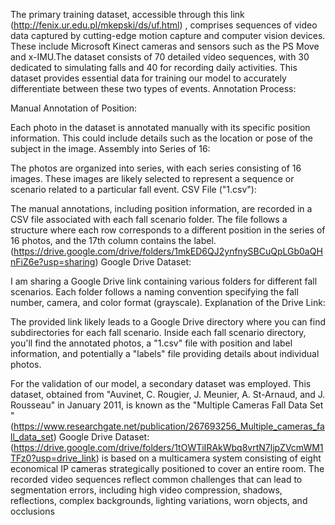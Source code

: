 The primary training dataset, accessible through this link (http://fenix.ur.edu.pl/mkepski/ds/uf.html) , comprises sequences of video data captured by cutting-edge motion capture and computer vision devices. These include Microsoft Kinect cameras and sensors such as the PS Move and x-IMU.The dataset consists of 70 detailed video sequences, with 30 dedicated to simulating falls and 40 for recording daily activities. This dataset provides essential data for training our model to accurately differentiate between these two types of events.
Annotation Process:

Manual Annotation of Position:

Each photo in the dataset is annotated manually with its specific position information. This could include details such as the location or pose of the subject in the image.
Assembly into Series of 16:

The photos are organized into series, with each series consisting of 16 images. These images are likely selected to represent a sequence or scenario related to a particular fall event.
CSV File ("1.csv"):

The manual annotations, including position information, are recorded in a CSV file associated with each fall scenario folder. The file follows a structure where each row corresponds to a different position in the series of 16 photos, and the 17th column contains the label.
(https://drive.google.com/drive/folders/1mkED6QJ2ynfnySBCuQpLGb0aQHnFiZ6e?usp=sharing)
Google Drive Dataset:

I am sharing a Google Drive link containing various folders for different fall scenarios. Each folder follows a naming convention specifying the fall number, camera, and color format (grayscale).
Explanation of the Drive Link:

The provided link likely leads to a Google Drive directory where you can find subdirectories for each fall scenario.
Inside each fall scenario directory, you'll find the annotated photos, a "1.csv" file with position and label information, and potentially a "labels" file providing details about individual photos.

For the validation of our model, a secondary dataset was employed. This dataset, obtained from "Auvinet, C. Rougier, J. Meunier, A. St-Arnaud, and J. Rousseau" in January 2011, is known as the "Multiple Cameras Fall Data Set " (https://www.researchgate.net/publication/267693256_Multiple_cameras_fall_data_set)
 Google Drive Dataset: (https://drive.google.com/drive/folders/1tOWTiIRAkWbq8vrtN7ljpZVcmWM1TFz0?usp=drive_link)
is based on a multicamera system consisting of eight economical IP cameras strategically positioned to cover an entire room. The recorded video sequences reflect common challenges that can lead to segmentation errors, including high video compression, shadows, reflections, complex backgrounds, lighting variations, worn objects, and occlusions

